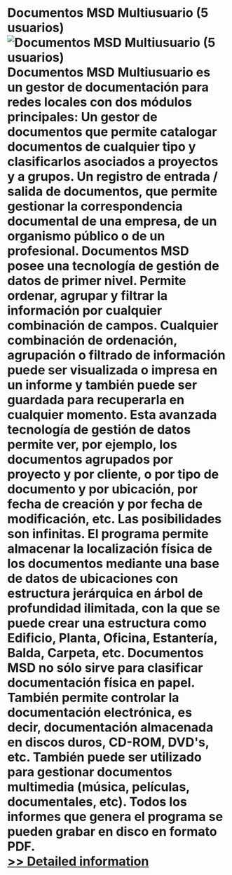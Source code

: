 # Documentos MSD Multiusuario (5 usuarios)<br />![Documentos MSD Multiusuario (5 usuarios)](https://mycommerce.akamaized.net/api/pimages/P300382003/BIG/300382003.JPG)<br />Documentos MSD Multiusuario es un gestor de documentación para redes locales con dos módulos principales: Un gestor de documentos que permite catalogar documentos de cualquier tipo y clasificarlos asociados a proyectos y a grupos. Un registro de entrada / salida de documentos, que permite gestionar la correspondencia documental de una empresa, de un organismo público o de un profesional. Documentos MSD posee una tecnología de gestión de datos de primer nivel. Permite ordenar, agrupar y filtrar la información por cualquier combinación de campos. Cualquier combinación de ordenación, agrupación o filtrado de información puede ser visualizada o impresa en un informe y también puede ser guardada para recuperarla en cualquier momento. Esta avanzada tecnología de gestión de datos permite ver, por ejemplo, los documentos agrupados por proyecto y por cliente, o por tipo de documento y por ubicación, por fecha de creación y por fecha de modificación, etc. Las posibilidades son infinitas. El programa permite almacenar la localización física de los documentos mediante una base de datos de ubicaciones con estructura jerárquica en árbol de profundidad ilimitada, con la que se puede crear una estructura como Edificio, Planta, Oficina, Estantería, Balda, Carpeta, etc. Documentos MSD no sólo sirve para clasificar documentación física en papel. También permite controlar la documentación electrónica, es decir, documentación almacenada en discos duros, CD-ROM, DVD's, etc. También puede ser utilizado para gestionar documentos multimedia (música, películas, documentales, etc). Todos los informes que genera el programa se pueden grabar en disco en formato PDF.<br />[>> Detailed information](https://secure.shareit.com/shareit/product.html?productid=300382003&affiliateid=200057808)